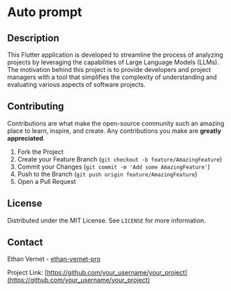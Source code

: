 # Auto prompt

## Description
This Flutter application is developed to streamline the process of analyzing projects by leveraging the capabilities of Large Language Models (LLMs). The motivation behind this project is to provide developers and project managers with a tool that simplifies the complexity of understanding and evaluating various aspects of software projects.

## Contributing

Contributions are what make the open-source community such an amazing place to learn, inspire, and create. Any contributions you make are **greatly appreciated**.

1. Fork the Project
2. Create your Feature Branch (`git checkout -b feature/AmazingFeature`)
3. Commit your Changes (`git commit -m 'Add some AmazingFeature'`)
4. Push to the Branch (`git push origin feature/AmazingFeature`)
5. Open a Pull Request

## License

Distributed under the MIT License. See `LICENSE` for more information.

## Contact

Ethan Vernet - [ethan-vernet-pro](https://www.linkedin.com/in/ethan-vernet-pro/)

Project Link: [https://github.com/your_username/your_project](https://github.com/your_username/your_project)
